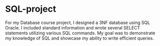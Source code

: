 # SQL-project
For my Database course project, I designed a 3NF database using SQL Oracle. 
I included standard information and wrote several SELECT statements utilizing various SQL commands. 
My goal was to demonstrate my knowledge of SQL and showcase my ability to write efficient queries.
